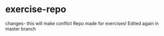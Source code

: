 # exercise-repo
changes- this will make conflict
Repo made for exercises!
Edited again in master branch